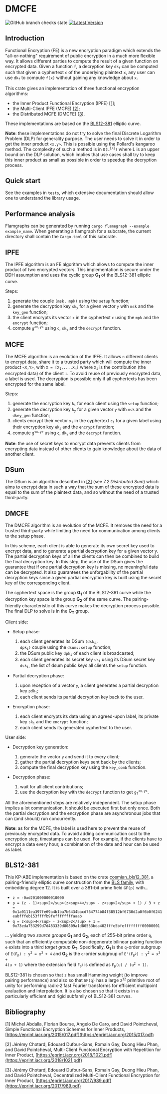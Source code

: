 # DMCFE

![GitHub branch checks state](https://img.shields.io/github/checks-status/cosmian/DMCFE/main)
[![Latest Version]][crates.io]

[Latest Version]: https://img.shields.io/crates/v/dmcfe.svg
[crates.io]: https://crates.io/crates/dmcfe

## Introduction

Functional Encryption (FE) is a new encryption paradigm which extends the "all-or-nothing" requirement of public encryption in a much more flexible way. It allows different parties to compute the result of a given function on encrypted data. Given a function `f`, a decryption key <code>dk<sub>f</sub></code> can be computed such that given a cyphertext `c` of the underlying plaintext `x`, any user can use <code>dk<sub>f</sub></code> to compute `f(x)` without gaining any knowledge about `x`.

This crate gives an implementation of three functional encryption algorithms:

- the Inner Product Functional Encryption (IPFE) [[1]](#Bibliography);
- the Multi-Client IPFE (MCFE) [[2]](#Bibliography);
- the Distributed MCFE (DMCFE) [[3]](#Bibliography).

These implementations are based on the [BLS12-381](#BLS12-381) elliptic curve.

**Note**: these implementations do not try to solve the final Discrete Logarithm Problem (DLP) for generality purpose. The user needs to solve it in order to get the inner product `<x,y>`. This is possible using the Pollard's kangaroo method. The complexity of such a method is in <code>O(L<sup>1/2</sup>)</code> where L is an upper bound on the DLP solution, which implies that use cases shall try to keep this inner product as small as possible in order to speedup the decryption process.

## Quick start

See the examples in `tests`, which extensive documentation should allow one to understand the library usage.

## Performance analysis

Flamgraphs can be generated by running `cargo flamegraph --example example_name`. When generating a flamgraph for a subcrate, the current directory shall contain the `Cargo.toml` of this subcrate.

## IPFE

The IPFE algorithm is an FE algorithm which allows to compute the inner product of two encrypted vectors. This implementation is secure under the DDH assumption and uses the cyclic group **G<sub>1</sub>** of the BLS12-381 elliptic curve.

Steps:

1. generate the couple `(msk, mpk)` using the `setup` function;
2. generate the decryption key <code>sk<sub>y</sub></code> for a given vector `y` with `msk` and the `key_gen` function;
3. the client encrypts its vector `x` in the cyphertext `c` using the `mpk` and the `encrypt` function;
4. compute <code>g<sup><x,y></sup></code> using `c`, <code>sk<sub>y</sub></code> and the `decrypt` function.

## MCFE

The MCFE algorithm is an evolution of the IPFE. It allows `n` different clients to encrypt data, share it to a trusted party which will compute the inner product `<X,Y>`, with <code>X = [X<sub>1</sub>,...,X<sub>n</sub>]</code> where <code>X<sub>i</sub></code> is the contribution (the encrypted data) of the client `i`. To avoid reuse of previously encrypted data, a label is used. The decryption is possible only if all cyphertexts has been encrypted for the same label.

Steps:

1. generate the encryption key <code>k<sub>i</sub></code> for each client using the `setup` function;
2. generate the decryption key <code>k<sub>y</sub></code> for a given vector `y` with `msk` and the `dkey_gen` function;
3. clients encrypt their vector <code>x<sub>i</sub></code> in the cyphertext <code>c<sub>i</sub></code> for a given label using their encryption key <code>ek<sub>i</sub></code> and the `encrypt` function;
4. compute <code>g<sup><x,y></sup></code> using `c`, <code>dk<sub>y</sub></code> and the `decrypt` function.

**Note**: the use of secret keys to encrypt data prevents clients from encrypting data instead of other clients to gain knowledge about the data of another client.

## DSum

The DSum is an algorithm described in [[2]](#Bibliography) (see _7.2 Distributed Sum_) which aims to encrypt data in such a way that the sum of these encrypted data is equal to the sum of the plaintext data, and so without the need of a trusted third-party.

## DMCFE

The DMCFE algorithm is an evolution of the MCFE. It removes the need for a trusted third-party while limiting the need for communication among clients to the setup phase.

In this scheme, each client is able to generate its own secret key used to encrypt data, and to generate a partial decryption key for a given vector y. The partial decryption keys of all the clients can then be combined to build the final decryption key. In this step, the use of the DSum gives the guarantee that if one partial decryption key is missing, no meaningful data can be decrypted. It also guarantees the unforgability of the partial decryption keys since a given partial decryption key is built using the secret key of the corresponding client.

The cyphertext space is the group **G<sub>1</sub>** of the BLS12-381 curve while the decryption key space is the group **G<sub>2</sub>** of the same curve. The pairing-friendly characteristic of this curve makes the decryption process possible. The final DLP to solve is in the **G<sub>T</sub>** group.

Client side:
- Setup phase:
	1. each client generates its DSum <code>(dsk<sub>i</sub>, dpk<sub>i</sub>)</code> couple using the `dsum::setup` function;
	2. the DSum public key <code>dpk<sub>i</sub></code> of each client is broadcasted;
	3. each client generates its secret key <code>sk<sub>i</sub></code> using its DSum secret key <code>dsk<sub>i</sub></code>, the list of dsum public keys all clients the `setup` function.

- Partial decryption phase:
	1. upon reception of a vector `y`, a client generates a partial decryption key <code>pdk<sub>i</sub></code>;
	2. each client sends its partial decryption key back to the user.

- Encryption phase:
	1. each client encrypts its data using an agreed-upon label, its private key <code>sk<sub>i</sub></code> and the `encrypt` function;
	2. each client sends its generated cyphertext to the user.


User side:
- Decryption key generation:
	1. generate the vector `y` and send it to every client;
	2. gather the partial decryption keys sent back by the clients;
	3. compute the final decryption key using the `key_comb` function.

- Decryption phase:
	1. wait for all client contributions;
	2. use the decryption key with the `decrypt` function to get <code>g<sub>T</sub><sup><x,y></sup></code>.


All the aforementioned steps are relatively independent. The setup phase implies a lot communication. It should be executed first but only once. Both the partial decryption and the encryption phase are asynchronous jobs that can (and should) run concurrently.

**Note**: as for the MCFE, the label is used here to prevent the reuse of previously encrypted data. To avoid adding communication cost to the encryption step, timestamps can be used. For example, if the clients have to encrypt a data every hour, a combination of the date and hour can be used as label.


## BLS12-381

This KP-ABE implementation is based on the crate [cosmian_bls12_381](https://crates.io/crates/cosmian_bls12_381), a pairing-friendly elliptic curve construction from the [BLS family](https://eprint.iacr.org/2002/088), with embedding degree 12. It is built over a 381-bit prime field `GF(p)` with...

* `z = -0xd201000000010000`
* `p = (z - 1)<sup>2</sup>(z<sup>4</sup> - z<sup>2</sup> + 1) / 3 + z = 0x1a0111ea397fe69a4b1ba7b6434bacd764774b84f38512bf6730d2a0f6b0f6241eabfffeb153ffffb9feffffffffaaab`
* `q = z<sup>4</sup> - z<sup>2</sup> + 1 = 0x73eda753299d7d483339d80809a1d80553bda402fffe5bfeffffffff00000001`

... yielding two _source groups_ **G<sub>1</sub>** and **G<sub>2</sub>**, each of 255-bit prime order `q`, such that an efficiently computable non-degenerate bilinear pairing function `e` exists into a third _target group_ **G<sub>T</sub>**. Specifically, **G<sub>1</sub>** is the `q`-order subgroup of <code>E(F<sub>p</sub>) : y<sup>2</sup> = x<sup>3</sup> + 4</code> and **G<sub>2</sub>** is the `q`-order subgroup of <code>E'(F<sub>p<sup>2</sup></sub>) : y<sup>2</sup> = x<sup>3</sup> + 4(u + 1)</code> where the extension field <code>F<sub>p<sup>2</sup></sub></code> is defined as <code>F<sub>p</sub>(u) / (u<sup>2</sup> + 1)</code>.

BLS12-381 is chosen so that `z` has small Hamming weight (to improve pairing performance) and also so that `GF(q)` has a large <code>2<sup>32</sup></code> primitive root of unity for performing radix-2 fast Fourier transforms for efficient multipoint evaluation and interpolation. It is also chosen so that it exists in a particularly efficient and rigid subfamily of BLS12-381 curves.

## Bibliography

[1] Michel Abdalla, Florian Bourse, Angelo De Caro, and David Pointcheval, Simple Functional Encryption Schemes for Inner Products, [https://eprint.iacr.org/2015/017.pdf](https://eprint.iacr.org/2015/017.pdf)

[2] Jérémy Chotard, Edouard Dufour-Sans, Romain Gay, Duong Hieu Phan, and David Pointcheval, Multi-Client Functonal Encryption with Repetition for Inner Product, [https://eprint.iacr.org/2018/1021.pdf](https://eprint.iacr.org/2018/1021.pdf)

[3] Jérémy Chotard, Edouard Dufour-Sans, Romain Gay, Duong Hieu Phan, and David Pointcheval, Decentralized Multi-Client Functional Encryption for Inner Product, [https://eprint.iacr.org/2017/989.pdf](https://eprint.iacr.org/2017/989.pdf)
